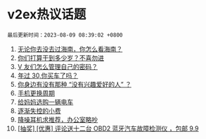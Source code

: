 # v2ex热议话题

`最后更新时间：2023-08-09 08:39:02 +0800`

1. [无论你去没去过海南，你怎么看海南？](https://www.v2ex.com/t/963237)
1. [你们打算干到多少岁？不喜勿进](https://www.v2ex.com/t/963275)
1. [V 友们怎么管理自己的密码？](https://www.v2ex.com/t/963304)
1. [年过 30,你买车了吗？](https://www.v2ex.com/t/963258)
1. [你身边有没有那种 “没有兴趣爱好的人” ？](https://www.v2ex.com/t/963384)
1. [手机更换周期](https://www.v2ex.com/t/963296)
1. [给妈妈选购一辆电车](https://www.v2ex.com/t/963239)
1. [逐渐失控的小费](https://www.v2ex.com/t/963313)
1. [降噪耳机求推荐，办公室略吵](https://www.v2ex.com/t/963289)
1. [[抽奖] [优惠] 评论送十二台 OBD2 蓝牙汽车故障检测仪 ，包邮 9.9](https://www.v2ex.com/t/963309)


